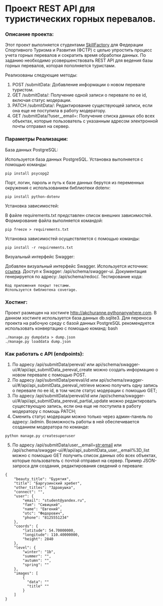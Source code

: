 # Проект REST API для туристических горных перевалов.
### Описание проекта:
Этот проект выполняется студентами [SkillFactory](https://skillfactory.ru/python-developer) для Федерации Спортивного Туризма и Развития (ФСТР) с целью упростить процесс учета горных перевалов и сократить время обработки данных. По заданию необходимо усовершенствовать REST API для ведения базы горных перевалов, которая пополняется туристами.

Реализованы следующие методы:

1. POST /submitData: Добавление информации о новом перевале туристом.
2. GET /submitData/<id>: Получение одной записи о перевале по ее id, включая статус модерации.
3. PATCH /submitData/<id>: Редактирование существующей записи, если она еще не поступила в работу модератору.
4. GET /submitData/?user__email=<email>: Получение списка данных обо всех объектах, которые пользователь с указанным адресом электронной почты отправил на сервер.

### Параметры Реализации:
База данных PostgreSQL:

Используется база данных PostgreSQL.
Установка выполняется с помощью команды:
```
pip install psycopg2
```
Порт, логин, пароль и путь к базе данных берутся из переменных окружения с использованием библиотеки dotenv:
```
pip install python-dotenv
```
Установка зависимостей:

В файле requirements.txt представлен список внешних зависимостей.
Формирование файла выполняется командой:
```
pip freeze > requirements.txt
```
Установка зависимостей осуществляется с помощью команды:
```
pip install -r requirements.txt
```
Визуальный интерфейс Swagger:

Добавлен визуальный интерфейс Swagger.
Используется источник: [ссылка](https://appliku.com/post/django-rest-framework-swagger-openapi-tutorial).
Доступ к Swagger: /api/schema/swagger-ui.
Документация генерируется по адресу: /api/schema/redoc/.
Тестирование кода:
```
Код приложения покрыт тестами.
Используется библиотека coverage.
```
### Хостинг:

Проект размещен на хостинге http://akchuranne.pythonanywhere.com.
В данном хостинге используется база данных db.sqlite3.
Для переноса проекта на рабочую среду с базой данных PostgreSQL рекомендуется использовать конвертацию с помощью команд:
bash
```
./manage.py dumpdata > dump.json
./manage.py loaddata dump.json
```
### Как работать с API (endpoints):
1. По адресу /api/submitData/pereval/ или api/schema/swagger-ui/#/api/api_submitData_pereval_create можно создать информацию о новом перевале с помощью POST.
2. По адресу /api/submitData/pereval/id или api/schema/swagger-ui/#/api/api_submitData_pereval_retrieve можно получить одну запись о перевале по ее id, в том числе статус модерации c помощью GET;
3. По адресу /api/submitData/pereval/id или /api/schema/swagger-ui/#/api/api_submitData_pereval_partial_update можно редактировать существующую запись, если она еще не поступила в работу модератору с помощь PATCH;
4. Сменить статус модерации можно только через админ-панель по адресу: /admin. Возможность работы в ней обеспечивается созданием модератора по команде:
```
python manage.py createsuperuser
```
5. По адресу /api/submitData/user__email=<str:email> или /api/schema/swagger-ui/#/api/api_submitData_user__email%3D_list  можно с помощью GET получить список данных обо всех объектах, которые пользователь с почтой <email> отправил на сервер.
Пример JSON-запроса для создания, редактирования сведений о перевале:
```
{
    "beauty_title": "Бурятия",
    "title": "Баргузинский хребет",
    "other_titles": "Здравушка",
    "connect": "",
    "user": {
        "email": "student@yandex.ru",
        "fam": "Сивицкий",
        "name": "Евгений",
        "otc": "Федорович",
        "phone": "8125551234"
    },
    "coords": {
        "latitude": 54.70000000,
        "longitude": 110.40000000,
        "height": 2840
    },
    "level": {
        "winter": "1b",
        "summer": "",
        "autumn": "",
        "spring": ""
    },
    "images": [
        { 
          "data": ""
          "title" ""
        }
    ]
}
```
